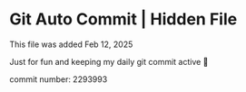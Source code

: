 # Git Auto Commit | Hidden File

This file was added Feb 12, 2025

Just for fun and keeping my daily git commit active 🤪

commit number: 2293993
